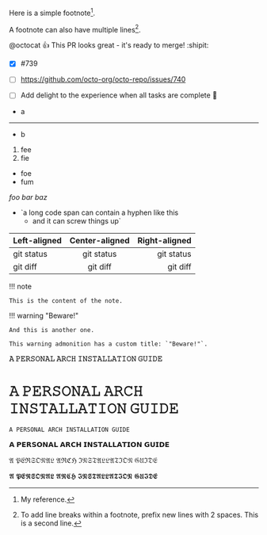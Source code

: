 Here is a simple footnote[^1].

A footnote can also have multiple lines[^2].

[^1]: My reference.
[^2]: To add line breaks within a footnote, prefix new lines with 2 spaces.
  This is a second line.


@octocat :+1: This PR looks great - it's ready to merge! :shipit:

- [x] #739
- [ ] https://github.com/octo-org/octo-repo/issues/740
- [ ] Add delight to the experience when all tasks are complete :tada:


<!-- This content will not appear in the rendered Markdown -->
* a
* * * * *
* b

1. fee
2. fie
-  foe
-  fum


*foo *bar* baz*


- `a long code span can contain a hyphen like this
  - and it can screw things up`


| Left-aligned | Center-aligned | Right-aligned |
| :---         |     :---:      |          ---: |
| git status   | git status     | git status    |
| git diff     | git diff       | git diff      |


!!! note

    This is the content of the note.

!!! warning "Beware!"

    And this is another one.

    This warning admonition has a custom title: `"Beware!"`.


**𝙰 𝙿𝙴𝚁𝚂𝙾𝙽𝙰𝙻 𝙰𝚁𝙲𝙷 𝙸𝙽𝚂𝚃𝙰𝙻𝙻𝙰𝚃𝙸𝙾𝙽 𝙶𝚄𝙸𝙳𝙴**

# 𝙰 𝙿𝙴𝚁𝚂𝙾𝙽𝙰𝙻 𝙰𝚁𝙲𝙷 𝙸𝙽𝚂𝚃𝙰𝙻𝙻𝙰𝚃𝙸𝙾𝙽 𝙶𝚄𝙸𝙳𝙴

```
𝙰 𝙿𝙴𝚁𝚂𝙾𝙽𝙰𝙻 𝙰𝚁𝙲𝙷 𝙸𝙽𝚂𝚃𝙰𝙻𝙻𝙰𝚃𝙸𝙾𝙽 𝙶𝚄𝙸𝙳𝙴
```

𝗔 𝗣𝗘𝗥𝗦𝗢𝗡𝗔𝗟 𝗔𝗥𝗖𝗛 𝗜𝗡𝗦𝗧𝗔𝗟𝗟𝗔𝗧𝗜𝗢𝗡 𝗚𝗨𝗜𝗗𝗘

𝔄 𝔓𝔈ℜ𝔖𝔒𝔑𝔄𝔏 𝔄ℜℭℌ ℑ𝔑𝔖𝔗𝔄𝔏𝔏𝔄𝔗ℑ𝔒𝔑 𝔊𝔘ℑ𝔇𝔈

𝕬 𝕻𝕰𝕽𝕾𝕺𝕹𝕬𝕷 𝕬𝕽𝕮𝕳 𝕴𝕹𝕾𝕿𝕬𝕷𝕷𝕬𝕿𝕴𝕺𝕹 𝕲𝖀𝕴𝕯𝕰